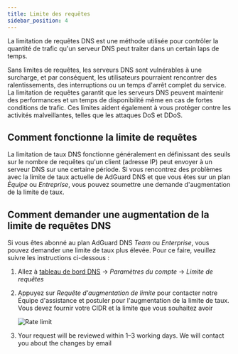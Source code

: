 ```yaml
---
title: Limite des requêtes
sidebar_position: 4
---
```


La limitation de requêtes DNS est une méthode utilisée pour contrôler la quantité de trafic qu'un serveur DNS peut traiter dans un certain laps de temps.

Sans limites de requêtes, les serveurs DNS sont vulnérables à une surcharge, et par conséquent, les utilisateurs pourraient rencontrer des ralentissements, des interruptions ou un temps d'arrêt complet du service. La limitation de requêtes garantit que les serveurs DNS peuvent maintenir des performances et un temps de disponibilité même en cas de fortes conditions de trafic. Ces limites aident également à vous protéger contre les activités malveillantes, telles que les attaques DoS et DDoS.

## Comment fonctionne la limite de requêtes

La limitation de taux DNS fonctionne généralement en définissant des seuils sur le nombre de requêtes qu'un client (adresse IP) peut envoyer à un serveur DNS sur une certaine période. Si vous rencontrez des problèmes avec la limite de taux actuelle de AdGuard DNS et que vous êtes sur un plan _Èquipe_ ou _Entreprise_, vous pouvez soumettre une demande d'augmentation de la limite de taux.

## Comment demander une augmentation de la limite de requêtes DNS

Si vous êtes abonné au plan AdGuard DNS _Team_ ou _Enterprise_, vous pouvez demander une limite de taux plus élevée. Pour ce faire, veuillez suivre les instructions ci-dessous :

1. Allez à [tableau de bord DNS](https://adguard-dns.io/dashboard/) → _Paramètres du compte_ → _Limite de requêtes_

2. Appuyez sur _Requête d'augmentation de limite_ pour contacter notre Équipe d'assistance et postuler pour l'augmentation de la limite de taux. Vous devez fournir votre CIDR et la limite que vous souhaitez avoir

   ![Rate limit](https://cdn.adtidy.org/content/kb/dns/private/rate_limit.png)

3. Your request will be reviewed within 1–3 working days. We will contact you about the changes by email
